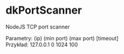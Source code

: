 # dkPortScanner
 NodeJS TCP port scanner
 
 Parametry: (ip) (min port) (max port) [timeout] \
 Przykład: 127.0.0.1 0 1024 100
